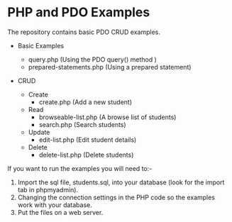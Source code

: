 # PHP and PDO Examples
The repository contains basic PDO CRUD examples.

* Basic Examples
    * query.php (Using the PDO query() method )
    * prepared-statements.php (Using a prepared statement)

* CRUD
    * Create
        * create.php (Add a new student)
    * Read
        * browseable-list.php (A browse list of students)
        * search.php (Search students)
    * Update
        * edit-list.php (Edit student details)
    * Delete
        * delete-list.php (Delete students)

If you want to run the examples you will need to:-

1. Import the sql file, students.sql, into your database (look for the import tab in phpmyadmin).
2. Changing the connection settings in the PHP code so the examples work with your database.
3. Put the files on a web server.
